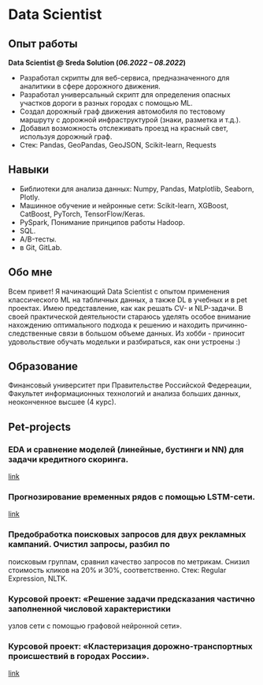 # Data Scientist

## Опыт работы
**Data Scientist @ Sreda Solution (_06.2022 – 08.2022_)**
- Разработал скрипты для веб-сервиса, предназначенного для аналитики в сфере дорожного движения.
- Разработал универсальный скрипт для определения опасных участков дороги в разных городах с помощью ML.
- Создал дорожный граф движения автомобиля по тестовому маршруту с дорожной инфраструктурой (знаки, разметка и т.д.).
- Добавил возможность отслеживать проезд на красный свет, используя дорожный граф.
- Стек: Pandas, GeoPandas, GeoJSON, Scikit-learn, Requests

## Навыки
- Библиотеки для анализа данных: Numpy, Pandas, Matplotlib, Seaborn, Plotly.
- Машинное обучение и нейронные сети: Scikit-learn, XGBoost, CatBoost, PyTorch, TensorFlow/Keras.
- PySpark, Понимание принципов работы Hadoop.
- SQL.
- A/B-тесты.
- в Git, GitLab. 

## Обо мне
Всем привет! Я начинающий Data Scientist с опытом применения классического ML на табличных данных, а также DL в учебных и в pet проектах. Имею представление, как как решать CV- и NLP-задачи. В своей практической деятельности стараюсь уделять особое внимание нахождению оптимального подхода к решению и находить причинно-следственные связи в большом объеме данных. Из хобби - приносит удовольствие обучать модельки и разбираться, как они устроены :)

## Образование
Финансовый университет при Правительстве Российской Федереации, Факультет информационных технологий и анализа больших данных, 
неоконченное высшее (4 курс).


## Pet-projects
### EDA и сравнение моделей (линейные, бустинги и NN) для задачи кредитного скоринга.
[link](https://github.com/Daniil-Kiriakov/analytics-projects/tree/master/scoring/scoring_3)

### Прогнозирование временных рядов с помощью LSTM-сети.
[link](https://github.com/Daniil-Kiriakov/analytics-projects/tree/master/NN)

### Предобработка поисковых запросов для двух рекламных кампаний. Очистил запросы, разбил по
поисковым группам, сравнил качество запросов по метрикам. Снизил стоимость кликов на 20% и
30%, соответственно. Стек: Regular Expression, NLTK.

### Курсовой проект: «Решение задачи предсказания частично заполненной числовой характеристики
узлов сети с помощью графовой нейронной сети».

### Курсовой проект: «Кластеризация дорожно-транспортных происшествий в городах России».
[link](https://github.com/Daniil-Kiriakov/analytics-projects/tree/master/clustering)
